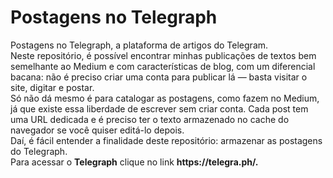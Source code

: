 # Postagens no Telegraph
<p>Postagens no Telegraph, a plataforma de artigos do Telegram.</br>
Neste repositório, é possível encontrar minhas publicações de textos bem semelhante ao Medium e com características de blog, com um diferencial bacana: não é preciso criar uma conta para publicar lá — basta visitar o site, digitar e postar.</br>
Só não dá mesmo é para catalogar as postagens, como fazem no Medium, já que existe essa liberdade de escrever sem criar conta. Cada post tem uma URL dedicada e é preciso ter o texto armazenado no cache do navegador se você quiser editá-lo depois.</br>
Daí, é fácil entender a finalidade deste repositório: armazenar as postagens do Telegraph.</br>
Para acessar o <b>Telegraph</b> clique no link <b>https://telegra.ph/.</b></p>
